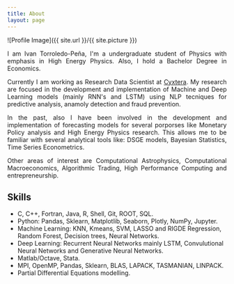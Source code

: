 ```yaml
---
title: About
layout: page
---
```

![Profile Image]({{ site.url }}/{{ site.picture }})

<div align="justify">
<p>
	I am Ivan Torroledo-Peña, I'm a undergraduate student of Physics with emphasis in High Energy Physics. Also, I hold a Bachelor Degree in Economics. 
</p>
<p>
Currently I am working as Research Data Scientist at <a href='http://www.cyxtera.com' target="_blank"> Cyxtera</a>. My research are focused in the development and implementation of Machine and Deep Learning models (mainly RNN's and LSTM) using NLP tecniques for predictive analysis, anamoly detection and fraud prevention.
</p>
<p>
In the past, also I have been involved in the development and implementation of forecasting models for several porporses like Monetary Policy analysis and High Energy Physics research. This allows me to be familiar with several analytical tools like: DSGE models, Bayesian Statistics, Time Series Econometrics.
</p>
<p>
Other areas of interest are Computational Astrophysics, Computational Macroeconomics, Algorithmic Trading, High Performance Computing and entrepreneurship.
</p>
</div>

<h2> <b>Skills</b></h2>
<ul class="skill-list">
	<li>C, C++, Fortran, Java, R, Shell, Git, ROOT, SQL.</li>
	<li>Python: Pandas, Sklearn, Matplotlib, Seaborn, Plotly, NumPy, Jupyter.</li>
	<li>Machine Learning: KNN, Kmeans, SVM, LASSO and RIGDE Regression, Random Forest, Decision trees, Neural Networks.</li>
	<li>Deep Learning: Recurrent Neural Networks mainly LSTM, Convulutional Neural Networks and Generative Neural Networks.</li>
	<li>Matlab/Octave, Stata.</li>
	<li>MPI, OpenMP, Pandas, Sklearn, BLAS, LAPACK, TASMANIAN, LINPACK.</li>
	<li>Partial Differential Equations modelling.</li>
</ul>
